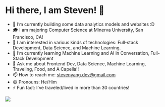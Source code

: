 # Hi there, I am Steven! 👋

- 🔭 I’m currently building some data analytics models and websites :D
- 🎓 I am majoring Computer Science at Minerva University, San Francisco, CA!
- 💞️ I am interested in various kinds of technologies: Full-stack Development, Data Science, and Machine Learning.
- 🌱 I’m currently learning Machine Learning and AI in Conversation, Full-Stack Development
- 💬 Ask me about Frontend Dev, Data Science, Machine Learning, Traveling, Food, and A Capella!!
- 📫 How to reach me: stevenyang.dev@gmail.com
- 😄 Pronouns: He/Him
- ⚡ Fun fact: I've traveled/lived in more than 30 countries!

<a href="mailto:stevenyang.dev@gmail.com" target="_blank"><img src="https://img.shields.io/badge/stevenyang.dev@gmail.com-EA4335?style=flat-square&logo=Gmail&logoColor=white"/></a>
